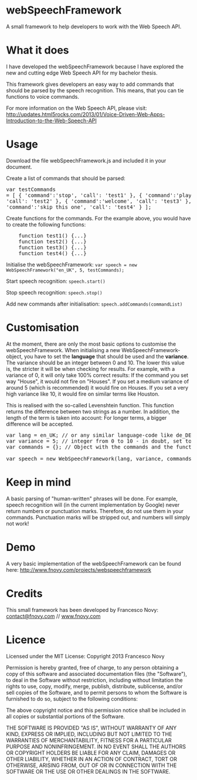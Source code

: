﻿webSpeechFramework
==================

A small framework to help developers to work with the Web Speech API.

What it does
==================
I have developed the webSpeechFramework because I have explored the new and cutting edge Web Speech API for my bachelor thesis.

This framework gives developers an easy way to add commands that should be parsed by the speech recognition. This means, that you can tie functions to voice commands.

For more information on the Web Speech API, please visit: http://updates.html5rocks.com/2013/01/Voice-Driven-Web-Apps-Introduction-to-the-Web-Speech-API

Usage
==================
Download the file webSpeechFramework.js and included it in your document.

Create a list of commands that should be parsed:<pre>var testCommands = [
	{
		'command':'stop',
		'call': 'test1'
	},
	{
		'command':'play now',
		'call': 'test2'
	},
	{
		'command':'welcome',
		'call': 'test3'
	},
	{
		'command':'skip this one',
		'call': 'test4'
	}
];</pre>

Create functions for the commands. For the example above, you would have to create the following functions:
<pre>
    function test1() {...}
    function test2() {...}
    function test3() {...}
    function test4() {...}
</pre>

Initialise the webSpeechFramework:  ```var speech = new WebSpeechFramework("en_UK", 5, testCommands);```

Start speech recognition: ```speech.start()```

Stop speech recognition: ```speech.stop()```

Add new commands after initialisation: ```speech.addCommands(commandList)```

Customisation
==================
At the moment, there are only the most basic options to customise the webSpeechFramework. 
When initialising a new WebSpeechFramework-object, you have to set the **language** that should be used and the **variance**. 
The variance should be an integer between 0 and 10. 
The lower this value is, the stricter it will be when checking for results. 
For example, with a variance of 0, it will only take 100% correct results: If the command you set way "House", it would not fire on "Houses". 
If you set a medium variance of around 5 (which is recommended) it would fire on Houses. 
If you set a very high variance like 10, it would fire on similar terms like Houston.

This is realised with the so-called Levenshtein function. This function returns the difference between two strings as a number. 
In addition, the length of the term is taken into account: For longer terms, a bigger difference will be accepted.

<pre>
var lang = en_UK; // or any similar language-code like de_DE
var variance = 5; // integer from 0 to 10 - in doubt, set to 5
var commands = {}; // Object with the commands and the functions to call

var speech = new WebSpeechFramework(lang, variance, commands);
</pre>

Keep in mind
==================
A basic parsing of "human-written" phrases will be done. For example, speech recognition will (in the current implementation by Google) never return numbers or punctuation marks.
Therefore, do not use them in your commands. Punctuation marks will be stripped out, and numbers will simply not work!

Demo
==================
A very basic implementation of the webSpeechFramework can be found here: http://www.fnovy.com/projects/webspeechframework

Credits
==================
This small framework has been developed by Francesco Novy: contact@fnovy.com // www.fnovy.com


Licence
==================
Licensed under the MIT License:
Copyright 2013 Francesco Novy

Permission is hereby granted, free of charge, to any person obtaining
a copy of this software and associated documentation files (the
"Software"), to deal in the Software without restriction, including
without limitation the rights to use, copy, modify, merge, publish,
distribute, sublicense, and/or sell copies of the Software, and to
permit persons to whom the Software is furnished to do so, subject to
the following conditions:

The above copyright notice and this permission notice shall be
included in all copies or substantial portions of the Software.

THE SOFTWARE IS PROVIDED "AS IS", WITHOUT WARRANTY OF ANY KIND,
EXPRESS OR IMPLIED, INCLUDING BUT NOT LIMITED TO THE WARRANTIES OF
MERCHANTABILITY, FITNESS FOR A PARTICULAR PURPOSE AND
NONINFRINGEMENT. IN NO EVENT SHALL THE AUTHORS OR COPYRIGHT HOLDERS BE
LIABLE FOR ANY CLAIM, DAMAGES OR OTHER LIABILITY, WHETHER IN AN ACTION
OF CONTRACT, TORT OR OTHERWISE, ARISING FROM, OUT OF OR IN CONNECTION
WITH THE SOFTWARE OR THE USE OR OTHER DEALINGS IN THE SOFTWARE.